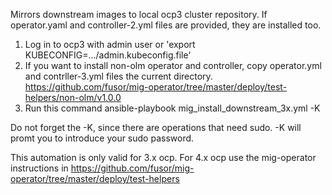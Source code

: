 Mirrors downstream images to local ocp3 cluster repository. If operator.yaml and controller-2.yml files are provided, they are installed too.

1. Log in to ocp3 with admin user or 'export KUBECONFIG=.../admin.kubeconfig.file'
2. If you want to install non-olm operator and controller, copy operator.yml and contrller-3.yml files the current directory.
    https://github.com/fusor/mig-operator/tree/master/deploy/test-helpers/non-olm/v1.0.0
3. Run this command
    ansible-playbook mig_install_downstream_3x.yml -K

Do not forget the -K, since there are operations that need sudo. -K will promt you to introduce your sudo password.

This automation is only valid for 3.x ocp. For 4.x ocp use the mig-operator instructions in https://github.com/fusor/mig-operator/tree/master/deploy/test-helpers
